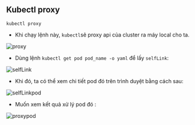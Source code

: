 ## Kubectl proxy

`kubectl proxy`

- Khi chạy lệnh này, `kubectl`sẽ proxy api của cluster ra máy local cho ta.

![proxy](../images/kube-proxy.png)

- Dùng lệnh `kubectl get pod pod_name -o yaml` để lấy `selfLink`:

![selfLink](../images/selfLink.png)

- Khi đó, ta có thể xem chi tiết pod đó trên trình duyệt bằng cách sau: 

![selfLinkpod](../images/selfLinkpod.png)

- Muốn xem kết quả xử lý pod đó : 

![proxypod](../images/proxypod.png)

